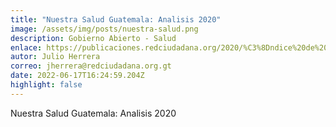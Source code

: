 ```yaml
---
title: "Nuestra Salud Guatemala: Analisis 2020"
image: /assets/img/posts/nuestra-salud.png
description: Gobierno Abierto - Salud
enlace: https://publicaciones.redciudadana.org/2020/%C3%8Dndice%20de%20Datos%20Abiertos%202019%20-%20Red%20Ciudadana.pdf
autor: Julio Herrera
correo: jherrera@redciudadana.org.gt
date: 2022-06-17T16:24:59.204Z
highlight: false
---
```

Nuestra Salud Guatemala: Analisis 2020